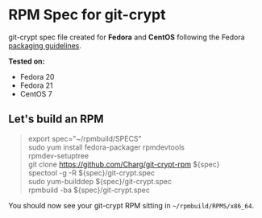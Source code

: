 # RPM Spec for git-crypt 
git-crypt spec file created for **Fedora** and **CentOS** following the Fedora [packaging guidelines](https://fedoraproject.org/wiki/Packaging:Guidelines?rd=Packaging/Guidelinesa).

**Tested on:**  
- Fedora 20
- Fedora 21
- CentOS 7

## Let's build an RPM
> export spec="~/rpmbuild/SPECS"  
> sudo yum install fedora-packager rpmdevtools  
> rpmdev-setuptree  
> git clone https://github.com/Charg/git-crypt-rpm ${spec}  
> spectool -g -R ${spec}/git-crypt.spec  
> sudo yum-builddep ${spec}/git-crypt.spec  
> rpmbuild -ba ${spec}/git-crypt.spec  

You should now see your git-crypt RPM sitting in `~/rpmbuild/RPMS/x86_64`.
